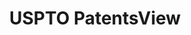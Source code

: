 ---
citation: Attribution should be given to PatentsView for use, distribution, or derivative
  works.
code: https://github.com/CSSIP-AIR/PatentsView-Code-Snippets/
description: PatentsView includes US patent data including raw data and disambugations
  of inventors and assignees, also inventor gender.
documentation: Provided at link
record_creation_timestamp: 12/2/2020 17:20:46
shortname: patentsview
terms_of_use: Creative Commons Attribution 4.0 International License.
timeframe: 1963-1999
title: USPTO PatentsView
url: https://www.patentsview.org/download/
uuid: cf1780b1-e265-4e49-8d1d-83b9cfe0fd9a
---